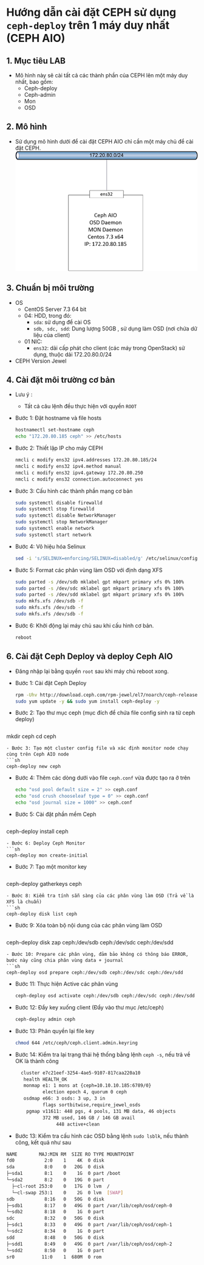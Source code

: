# Hướng dẫn cài đặt CEPH sử dụng `ceph-deploy` trên 1 máy duy nhất (CEPH AIO)

## 1. Mục tiêu LAB
- Mô hình này sẽ cài tất cả các thành phần của CEPH lên một máy duy nhất, bao gồm:
  - Ceph-deploy
  - Ceph-admin
  - Mon
  - OSD


## 2. Mô hình 
- Sử dụng mô hình dưới để cài đặt CEPH AIO chỉ cần một máy chủ để cài đặt CEPH. 
![img](image/topo_ceph_AIO.jpg)

## 3. Chuẩn bị môi trường
- OS
  - CentOS Server 7.3 64 bit
  - 04: HDD, trong đó:
    - `sda`: sử dụng để cài OS
    - `sdb, sdc, sdd`: Dung lượng 50GB , sử dụng làm OSD (nơi chứa dữ liệu của client)
  - 01 NIC: 
    - `ens32`: dải cấp phát cho client (các máy trong OpenStack) sử dụng, thuộc dải 172.20.80.0/24  
- CEPH Version Jewel

## 4. Cài đặt môi trường cơ bản
- Lưu ý :
  - Tất cả câu lệnh đều thực hiện với quyền `ROOT`  

- Bước 1: Đặt hostname và file hosts
  ```sh
  hostnamectl set-hostname ceph 
  echo "172.20.80.185 ceph" >> /etc/hosts
  ```
- Bước 2: Thiết lập IP cho máy CEPH
  ```sh
  nmcli c modify ens32 ipv4.addresses 172.20.80.185/24
  nmcli c modify ens32 ipv4.method manual
  nmcli c modify ens32 ipv4.gateway 172.20.80.250
  nmcli c modify ens32 connection.autoconnect yes
  ```
  
- Bước 3: Cấu hình các thành phần mạng cơ bản
  ```sh
  sudo systemctl disable firewalld
  sudo systemctl stop firewalld
  sudo systemctl disable NetworkManager
  sudo systemctl stop NetworkManager
  sudo systemctl enable network
  sudo systemctl start network
  ```

- Bước 4: Vô hiệu hóa Selinux
  ```sh
  sed -i 's/SELINUX=enforcing/SELINUX=disabled/g' /etc/selinux/config
  ```
- Bước 5: Format các phân vùng làm OSD với định dạng XFS
  ```sh
  sudo parted -s /dev/sdb mklabel gpt mkpart primary xfs 0% 100%
  sudo parted -s /dev/sdc mklabel gpt mkpart primary xfs 0% 100%
  sudo parted -s /dev/sdd mklabel gpt mkpart primary xfs 0% 100%
  sudo mkfs.xfs /dev/sdb -f
  sudo mkfs.xfs /dev/sdb -f
  sudo mkfs.xfs /dev/sdb -f
  ```
- Bước 6: Khởi động lại máy chủ sau khi cấu hình cơ bản.
  ```sh
  reboot
  ```
## 6. Cài đặt Ceph Deploy và deploy Ceph AIO
- Đăng nhập lại bằng quyền `root` sau khi máy chủ reboot xong.

- Bước 1: Cài đặt Ceph Deploy
  ```sh
  rpm -Uhv http://download.ceph.com/rpm-jewel/el7/noarch/ceph-release-1-1.el7.noarch.rpm
  sudo yum update -y && sudo yum install ceph-deploy -y
  ```
- Bước 2: Tạo thư mục ceph (mục đích để chứa file config sinh ra từ ceph deploy)
  ```sh
mkdir ceph
cd ceph
  ```
- Bước 3: Tạo một cluster config file và xác định monitor node chạy cùng trên Ceph AIO node
  ```sh
ceph-deploy new ceph
  ```
- Bước 4: Thêm các dòng dưới vào file `ceph.conf` vừa được tạo ra ở trên
  ```sh
  echo "osd pool default size = 2" >> ceph.conf
  echo "osd crush chooseleaf type = 0" >> ceph.conf
  echo "osd journal size = 1000" >> ceph.conf
  ```
- Bước 5:  Cài đặt phần mềm Ceph
  ```sh
ceph-deploy install ceph
  ```
- Bước 6: Deploy Ceph Monitor 
  ```sh
ceph-deploy mon create-initial
  ```
- Bước 7: Tạo một monitor key
  ```sh
ceph-deploy gatherkeys ceph
  ```
- Bước 8: Kiểm tra tính sẵn sàng của các phân vùng làm OSD (Trả về là XFS là chuẩn)
  ```sh
ceph-deploy disk list ceph
  ```
- Bước 9: Xóa toàn bộ nội dung của các phân vùng làm OSD
  ```sh
ceph-deploy disk zap ceph:/dev/sdb ceph:/dev/sdc ceph:/dev/sdd
  ```
- Bước 10: Prepare các phân vùng, đảm bảo không có thông báo ERROR, bước này cũng chia phân vùng data + journal
  ```sh
  ceph-deploy osd prepare ceph:/dev/sdb ceph:/dev/sdc ceph:/dev/sdd
  ```
- Bước 11: Thực hiện Active các phân vùng
  ```sh
  ceph-deploy osd activate ceph:/dev/sdb ceph:/dev/sdc ceph:/dev/sdd
  ```
- Bước 12: Đẩy key xuống client (Đẩy vào thư mục /etc/ceph)
  ```sh
  ceph-deploy admin ceph
  ```
- Bước 13: Phân quyền lại file key
  ```sh
  chmod 644 /etc/ceph/ceph.client.admin.keyring
  ```
- Bước 14: Kiểm tra lại trạng thái hệ thống bằng lệnh `ceph -s`, nếu trả về OK là thành công
  ```sh
    cluster e7c21eef-3254-4ae5-9107-817caa220a10
     health HEALTH_OK
     monmap e1: 1 mons at {ceph=10.10.10.185:6789/0}
            election epoch 4, quorum 0 ceph
     osdmap e66: 3 osds: 3 up, 3 in
            flags sortbitwise,require_jewel_osds
      pgmap v11611: 448 pgs, 4 pools, 131 MB data, 46 objects
            372 MB used, 146 GB / 146 GB avail
                 448 active+clean
   ```
- Bước 13: Kiểm tra cấu hình các OSD bằng lệnh `sudo lsblk`, nếu thành công, kết quả như sau
```sh
NAME        MAJ:MIN RM  SIZE RO TYPE MOUNTPOINT
fd0           2:0    1    4K  0 disk 
sda           8:0    0   20G  0 disk 
├─sda1        8:1    0    1G  0 part /boot
└─sda2        8:2    0   19G  0 part 
  ├─cl-root 253:0    0   17G  0 lvm  /
  └─cl-swap 253:1    0    2G  0 lvm  [SWAP]
sdb           8:16   0   50G  0 disk 
├─sdb1        8:17   0   49G  0 part /var/lib/ceph/osd/ceph-0
└─sdb2        8:18   0    1G  0 part 
sdc           8:32   0   50G  0 disk 
├─sdc1        8:33   0   49G  0 part /var/lib/ceph/osd/ceph-1
└─sdc2        8:34   0    1G  0 part 
sdd           8:48   0   50G  0 disk 
├─sdd1        8:49   0   49G  0 part /var/lib/ceph/osd/ceph-2
└─sdd2        8:50   0    1G  0 part 
sr0          11:0    1  680M  0 rom  
```

